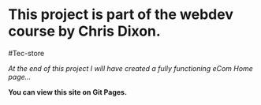 # This project is part of the webdev course by Chris Dixon. 

#Tec-store

*At the end of this project I will have created a fully functioning eCom Home page...*

**You can view this site on Git Pages.**